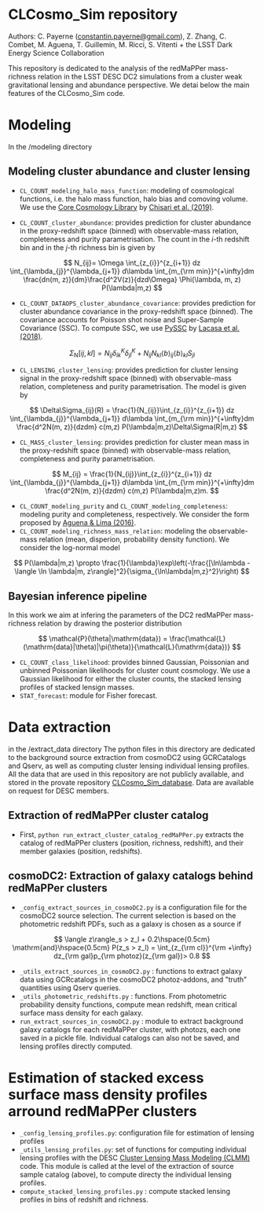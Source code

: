 # CLCosmo_Sim repository

Authors: C. Payerne (constantin.payerne@gmail.com), Z. Zhang, C. Combet, M. Aguena, T. Guillemin, M. Ricci, S. Vitenti + the LSST Dark Energy Science Collaboration

This repository is dedicated to the analysis of the redMaPPer mass-richness relation in the LSST DESC DC2 simulations from a cluster weak gravitational lensing and abundance perspective. We detai below the main features of the CLCosmo_Sim code.

# Modeling
In the /modeling directory
## Modeling cluster abundance and cluster lensing

- `CL_COUNT_modeling_halo_mass_function`: modeling of cosmological functions, i.e. the halo mass function, halo bias and comoving volume. We use the [Core Cosmology Library](https://ccl.readthedocs.io/en/latest/) by [Chisari et al. (2019)](https://arxiv.org/abs/1812.05995).

- `CL_COUNT_cluster_abundance`: provides prediction for cluster abundance in the proxy-redshift space (binned) with observable-mass relation, completeness and purity parametrisation. The count in the $i$-th redshift bin and in the $j$-th richness bin is given by

$$
N_{ij}=  \Omega \int_{z_{i}}^{z_{i+1}} dz \int_{\lambda_{j}}^{\lambda_{j+1}} d\lambda \int_{m_{\rm min}}^{+\infty}dm \frac{dn(m, z)}{dm}\frac{d^2V(z)}{dzd\Omega} \Phi(\lambda, m, z) P(\lambda|m,z)
$$

- `CL_COUNT_DATAOPS_cluster_abundance_covariance`: provides prediction for cluster abundance covariance in the proxy-redshift space (binned). The covariance accounts for Poisson shot noise and Super-Sample Covariance (SSC). To compute SSC, we use [PySSC](https://pyssc.readthedocs.io/en/latest/) by [Lacasa et al. (2018)](https://www.aanda.org/articles/aa/full_html/2018/03/aa30281-16/aa30281-16.html).

$$
\Sigma_{\mathrm{N}}[ij,kl] = N_{ij}\delta^K_{ik}\delta^K_{jl}+ N_{ij}N_{kl}\langle b\rangle_{ij}\langle b\rangle_{kl} S_{jl}
$$

- `CL_LENSING_cluster_lensing`: provides prediction for cluster lensing signal in the proxy-redshift space (binned) with observable-mass relation, completeness and purity parametrisation. The model is given by

$$
\Delta\Sigma_{ij}(R) = \frac{1}{N_{ij}}\int_{z_{i}}^{z_{i+1}} dz \int_{\lambda_{j}}^{\lambda_{j+1}} d\lambda \int_{m_{\rm min}}^{+\infty}dm \frac{d^2N(m, z)}{dzdm} c(m,z) P(\lambda|m,z)\Delta\Sigma(R|m,z)
$$

- `CL_MASS_cluster_lensing`: provides prediction for cluster mean mass in the proxy-redshift space (binned) with observable-mass relation, completeness and purity parametrisation.

$$
M_{ij} = \frac{1}{N_{ij}}\int_{z_{i}}^{z_{i+1}} dz \int_{\lambda_{j}}^{\lambda_{j+1}} d\lambda \int_{m_{\rm min}}^{+\infty}dm \frac{d^2N(m, z)}{dzdm} c(m,z) P(\lambda|m,z)m.
$$

- `CL_COUNT_modeling_purity` and `CL_COUNT_modeling_completeness`: modeling purity and completeness, respectively. We consider the form proposed by [Aguena & Lima (2016)](https://arxiv.org/abs/1611.05468).
- `CL_COUNT_modeling_richness_mass_relation`: modeling the observable-mass relation (mean, disperion, probability density function). We consider the log-normal model

$$
P(\lambda|m,z) \propto \frac{1}{\lambda}\exp\left(-\frac{[\ln\lambda - \langle \ln \lambda|m, z\rangle]^2}{\sigma_{\ln\lambda|m,z}^2}\right)
$$

## Bayesian inference pipeline
In this work we aim at infering the parameters of the DC2 redMaPPer mass-richness relation by drawing the posterior distribution

$$
\mathcal{P}(\theta|\mathrm{data}) = \frac{\mathcal{L}(\mathrm{data}|\theta)|\pi(\theta)}{\mathcal{L}(\mathrm{data})}
$$

- `CL_COUNT_class_likelihood`: provides binned Gaussian, Poissonian and unbinned Poissonian likelihoods for cluster count cosmology. We use a Gaussian likelihood for either the cluster counts, the stacked lensing profiles of stacked lensign masses.
- `STAT_forecast`: module for Fisher forecast.

# Data extraction
in the /extract_data directory
The python files in this directory are dedicated to the background source extraction from cosmoDC2 using GCRCatalogs and Qserv, as well as computing cluster lensing individual lensing profiles. All the data that are used in this repository are not publicly available, and stored in the provate repository [CLCosmo_Sim_database](https://github.com/LSSTDESC/CLCosmo_Sim_database). Data are available on request for DESC members.

## Extraction of redMaPPer cluster catalog
- First, `python run_extract_cluster_catalog_redMaPPer.py` extracts the catalog of redMaPPer clusters (position, richness, redshift), and their member galaxies (position, redshifts).
## cosmoDC2: Extraction of galaxy catalogs behind redMaPPer clusters
- `_config_extract_sources_in_cosmoDC2.py` is a configuration file for the cosmoDC2 source selection. The current selection is based on the photometric redshift PDFs, such as a galaxy is chosen as a source if

$$
\langle z\rangle_s > z_l + 0.2\hspace{0.5cm} \mathrm{and}\hspace{0.5cm} P(z_s > z_l) = \int_{z_{\rm cl}}^{\rm +\infty} dz_{\rm gal}p_{\rm photoz}(z_{\rm gal})> 0.8
$$

- `_utils_extract_sources_in_cosmoDC2.py` : functions to extract galaxy data using GCRcatalogs in the cosmoDC2 photoz-addons, and "truth" quantities using Qserv queries.
- `_utils_photometric_redshifts.py` : functions. From photometric probability density functions, compute mean redshift, mean critical surface mass density for each galaxy.
- `run_extract_sources_in_cosmoDC2.py` : module to extract background galaxy catalogs for each redMaPPer cluster, with photozs, each one saved in a pickle file. Individual catalogs can also not be saved, and lensing profiles directly computed.


# Estimation of stacked excess surface mass density profiles arround redMaPPer clusters
- `_config_lensing_profiles.py`: configuration file for estimation of lensing profiles
- `_utils_lensing_profiles.py`: set of functions for computing individual lensing profiles with the DESC [Cluster Lensing Mass Modeling (CLMM)](https://github.com/LSSTDESC/CLMM) code. This module is called at the level of the extraction of source sample catalog (above), to compute directy the individual lensing profiles. 
- `compute_stacked_lensing_profiles.py` : compute stacked lensing profiles in bins of redshift and richness.
